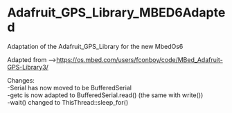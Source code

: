 # Adafruit_GPS_Library_MBED6Adapted
Adaptation of the Adafruit_GPS_Library for the new MbedOs6  

Adapted from -->https://os.mbed.com/users/fconboy/code/MBed_Adafruit-GPS-Library3/  

Changes:  
  -Serial has now moved to be BufferedSerial  
  -getc is now adapted to BufferedSerial.read() (the same with write())  
  -wait() changed to ThisThread::sleep_for()  
